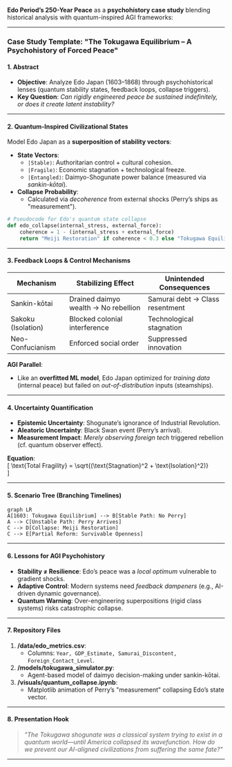  **Edo Period’s 250-Year Peace** as a **psychohistory case study** blending historical analysis with quantum-inspired AGI frameworks:

---

### **Case Study Template: "The Tokugawa Equilibrium – A Psychohistory of Forced Peace"**
#### **1. Abstract**  
- **Objective**: Analyze Edo Japan (1603–1868) through psychohistorical lenses (quantum stability states, feedback loops, collapse triggers).  
- **Key Question**: *Can rigidly engineered peace be sustained indefinitely, or does it create latent instability?*  

---

#### **2. Quantum-Inspired Civilizational States**  
Model Edo Japan as a **superposition of stability vectors**:  
- **State Vectors**:  
  - `|Stable⟩`: Authoritarian control + cultural cohesion.  
  - `|Fragile⟩`: Economic stagnation + technological freeze.  
  - `|Entangled⟩`: Daimyo-Shogunate power balance (measured via *sankin-kōtai*).  
- **Collapse Probability**:  
  - Calculated via *decoherence* from external shocks (Perry’s ships as "measurement").  

```python  
# Pseudocode for Edo's quantum state collapse  
def edo_collapse(internal_stress, external_force):  
    coherence = 1 - (internal_stress + external_force)  
    return "Meiji Restoration" if coherence < 0.3 else "Tokugawa Equilibrium"  
```

---

#### **3. Feedback Loops & Control Mechanisms**  
| **Mechanism**       | **Stabilizing Effect**               | **Unintended Consequences**        |  
|---------------------|--------------------------------------|------------------------------------|  
| Sankin-kōtai        | Drained daimyo wealth → No rebellion | Samurai debt → Class resentment    |  
| Sakoku (Isolation)  | Blocked colonial interference        | Technological stagnation           |  
| Neo-Confucianism    | Enforced social order                | Suppressed innovation              |  

**AGI Parallel**:  
- Like an **overfitted ML model**, Edo Japan optimized for *training data* (internal peace) but failed on *out-of-distribution* inputs (steamships).  

---

#### **4. Uncertainty Quantification**  
- **Epistemic Uncertainty**: Shogunate’s ignorance of Industrial Revolution.  
- **Aleatoric Uncertainty**: Black Swan event (Perry’s arrival).  
- **Measurement Impact**: *Merely observing foreign tech* triggered rebellion (cf. quantum observer effect).  

**Equation**:  
\[
\text{Total Fragility} = \sqrt{(\text{Stagnation}^2 + \text{Isolation}^2)}  
\]

---

#### **5. Scenario Tree (Branching Timelines)**  
```mermaid  
graph LR  
A[1603: Tokugawa Equilibrium] --> B[Stable Path: No Perry]  
A --> C[Unstable Path: Perry Arrives]  
C --> D[Collapse: Meiji Restoration]  
C --> E[Partial Reform: Survivable Openness]  
```  

---

#### **6. Lessons for AGI Psychohistory**  
- **Stability ≠ Resilience**: Edo’s peace was a *local optimum* vulnerable to gradient shocks.  
- **Adaptive Control**: Modern systems need *feedback dampeners* (e.g., AI-driven dynamic governance).  
- **Quantum Warning**: Over-engineering superpositions (rigid class systems) risks catastrophic collapse.  

---

#### **7. Repository Files**  
1. **/data/edo_metrics.csv**:  
   - Columns: `Year, GDP_Estimate, Samurai_Discontent, Foreign_Contact_Level`.  
2. **/models/tokugawa_simulator.py**:  
   - Agent-based model of daimyo decision-making under sankin-kōtai.  
3. **/visuals/quantum_collapse.ipynb**:  
   - Matplotlib animation of Perry’s "measurement" collapsing Edo’s state vector.  

---

#### **8. Presentation Hook**  
> *"The Tokugawa shogunate was a *classical* system trying to exist in a *quantum* world—until America collapsed its wavefunction. How do we prevent our AI-aligned civilizations from suffering the same fate?"*  

--- 

